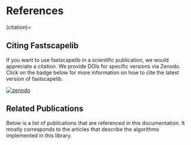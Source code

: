 # References

(citation)=
## Citing Fastscapelib

If you want to use fastscapelib in a scientific publication, we would
appreciate a citation. We provide DOIs for specific versions via
Zenodo. Click on the badge below for more information on how to cite
the latest version of fastscapelib.

[![zenodo](https://zenodo.org/badge/133639708.svg)](https://zenodo.org/badge/latestdoi/133639708)

## Related Publications

Below is a list of publications that are referenced in this documentation. It
mostly corresponds to the articles that describe the algorithms implemented in
this library.

```{bibliography} references.bib
```
